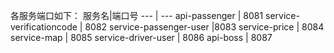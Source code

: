 各服务端口如下：
服务名|端口号
--- | ---
api-passenger | 8081
service-verificationcode | 8082
service-passenger-user |8083
service-price | 8084
service-map | 8085
service-driver-user | 8086
api-boss | 8087
